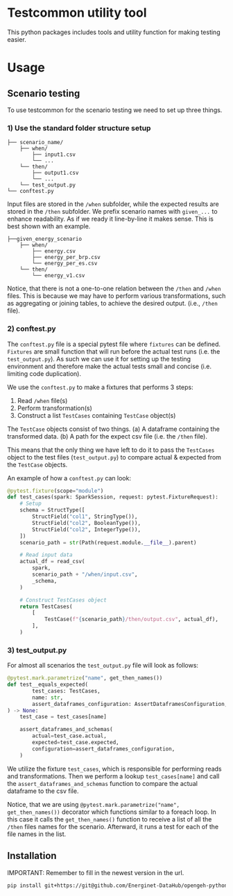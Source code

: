 # Testcommon utility tool

This python packages includes tools and utility function for making testing easier.

# Usage

## Scenario testing

To use testcommon for the scenario testing we need to set up three things.

### 1) Use the standard folder structure setup

```plaintext
├── scenario_name/
    ├── when/
        ├── input1.csv
        └── ...
    └── then/
        ├── output1.csv
        └── ...
    └── test_output.py
└── conftest.py
```

Input files are stored in the `/when` subfolder, while the expected results are stored in the `/then` subfolder.
We prefix scenario names with `given_...` to enhance readability. As if we ready it line-by-line it makes sense.
This is best shown with an example.

```plaintext
├──given_energy_scenario
    ├── when/
        ├── energy.csv
        ├── energy_per_brp.csv
        └── energy_per_es.csv
    └── then/
        └── energy_v1.csv
```

Notice, that there is not a one-to-one relation between the `/then` and `/when` files.
This is because we may have to perform various transformations, such as aggregating or joining tables, to achieve the
desired
output. (i.e., `/then` file).

### 2) conftest.py

The `conftest.py` file is a special pytest file where `fixtures` can be defined. `Fixtures` are small function that will
run
before the actual test runs (i.e. the `test_output.py`). As such we can use it for setting up the testing environment
and
therefore make the actual tests small and concise (i.e. limiting code duplication).

We use the `conftest.py` to make a fixtures that performs 3 steps:

1. Read `/when` file(s)
1. Perform transformation(s)
1. Construct a list `TestCases` containing `TestCase` object(s)

The `TestCase` objects consist of two things.
(a) A dataframe containing the transformed data.
(b) A path for the expect csv file (i.e. the `/then` file).

This means that the only thing we have left to do it to pass the `TestCases` object to the test files (`test_output.py`)
to compare actual & expected from the `TestCase` objects.

An example of how a `conftest.py` can look:

```python
@pytest.fixture(scope="module")
def test_cases(spark: SparkSession, request: pytest.FixtureRequest):
    # Setup
    schema = StructType([
        StructField("col1", StringType()),
        StructField("col2", BooleanType()),
        StructField("col2", IntegerType()),
    ])
    scenario_path = str(Path(request.module.__file__).parent)

    # Read input data
    actual_df = read_csv(
        spark,
        scenario_path + "/when/input.csv",
        _schema,
    )

    # Construct TestCases object
    return TestCases(
        [
            TestCase(f"{scenario_path}/then/output.csv", actual_df),
        ],
    )
```

### 3) test_output.py

For almost all scenarios the `test_output.py` file will look as follows:

```python
@pytest.mark.parametrize("name", get_then_names())
def test__equals_expected(
        test_cases: TestCases,
        name: str,
        assert_dataframes_configuration: AssertDataframesConfiguration,
) -> None:
    test_case = test_cases[name]

    assert_dataframes_and_schemas(
        actual=test_case.actual,
        expected=test_case.expected,
        configuration=assert_dataframes_configuration,
    )
```

We utilize the fixture `test_cases`, which is responsible for performing reads and transformations. Then we perform a
lookup `test_cases[name]` and call the `assert_dataframes_and_schemas` function to compare the actual dataframe to the
csv file.

Notice, that we are using `@pytest.mark.parametrize("name", get_then_names())` decorator which functions similar to a
foreach loop. In this case it calls the `get_then_names()` function to receive a list of all the `/then` files names for
the scenario. Afterward, it runs a test for each of the file names in the list.

## Installation

IMPORTANT: Remember to fill in the newest version in the url.

```bash
pip install git+https://git@github.com/Energinet-DataHub/opengeh-python-packages@3.1.2#subdirectory=source/testcommon
```
